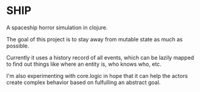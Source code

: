 SHIP
====

A spaceship horror simulation in clojure.

The goal of this project is to stay away from mutable state as much as possible.

Currently it uses a history record of all events, which can be lazily mapped to find out things like where an entity is, who knows who, etc.

I'm also experimenting with core.logic in hope that it can help the actors create complex behavior based on fulfulling an abstract goal.
